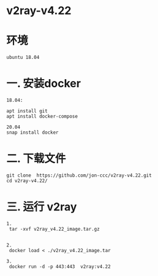 # v2ray-v4.22

# 环境
```
ubuntu 18.04
```

# 一. 安装docker
```
18.04:

apt install git
apt install docker-compose

20.04
snap install docker
```
# 二. 下载文件

```
git clone  https://github.com/jon-ccc/v2ray-v4.22.git
cd v2ray-v4.22/
```

# 三. 运行 v2ray
```
1. 
 tar -xvf v2ray_v4.22_image.tar.gz


2. 
 docker load < ./v2ray_v4.22_image.tar 

3. 
 docker run -d -p 443:443  v2ray:v4.22  
```
